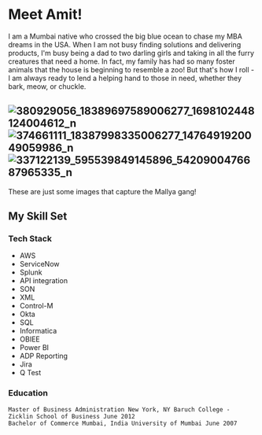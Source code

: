 # Meet Amit!

I am a Mumbai native who crossed the big blue ocean to chase my MBA dreams in the USA. When I am not busy finding solutions and delivering products, I'm busy being a dad to two darling girls and taking in all the furry creatures that need a home. In fact, my family has had so many foster animals that the house is beginning to resemble a zoo! But that's how I roll - I am always ready to lend a helping hand to those in need, whether they bark, meow, or chuckle.

## ![380929056_18389697589006277_1698102448124004612_n](https://github.com/amitmallya/AboutMe/assets/149000662/e74adafb-b82d-442f-a06c-fd7e529a74c3)![374661111_18387998335006277_1476491920049059986_n](https://github.com/amitmallya/AboutMe/assets/149000662/fa87e1ca-0f47-43dc-a33c-724fcdf32ed4)![337122139_595539849145896_5420900476687965335_n](https://github.com/amitmallya/AboutMe/assets/149000662/d559090d-411a-45f4-8eb8-80a8b7a7c5f3)



These are just some images that capture the Mallya gang!

## My Skill Set

### Tech Stack

* AWS
* ServiceNow
* Splunk
* API integration
* SON
* XML
* Control-M
* Okta
* SQL
* Informatica
* OBIEE
* Power BI
* ADP Reporting
* Jira
* Q Test

### Education
```
Master of Business Administration New York, NY Baruch College - Zicklin School of Business June 2012 
Bachelor of Commerce Mumbai, India University of Mumbai June 2007

```

<!--
**amitmallya/amitmallya** is a ✨ _special_ ✨ repository because its `README.md` (this file) appears on your GitHub profile.
-->
